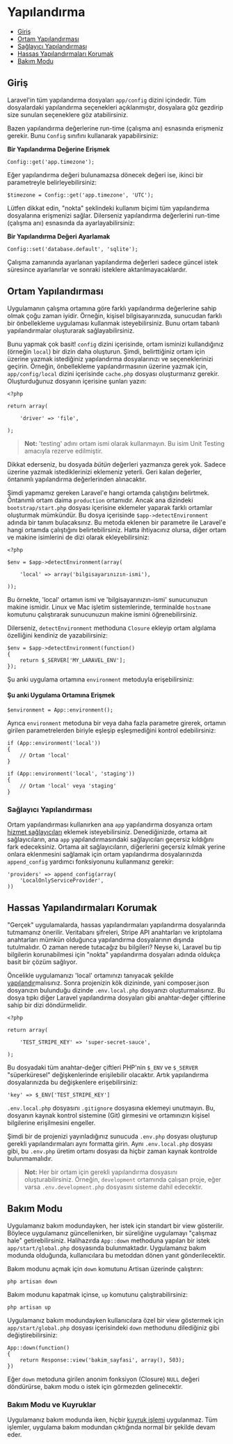 # Yapılandırma

- [Giriş](#introduction)
- [Ortam Yapılandırması](#environment-configuration)
- [Sağlayıcı Yapılandırması](#provider-configuration)
- [Hassas Yapılandırmaları Korumak](#protecting-sensitive-configuration)
- [Bakım Modu](#maintenance-mode)

<a name="introduction"></a>
## Giriş

Laravel'in tüm yapılandırma dosyaları `app/config` dizini içindedir. Tüm dosyalardaki yapılandırma seçenekleri açıklanmıştır, dosyalara göz gezdirip size sunulan seçeneklere göz atabilirsiniz.

Bazen yapılandırma değerlerine run-time (çalışma anı) esnasında erişmeniz gerekir. Bunu `Config` sınıfını kullanarak yapabilirsiniz:

**Bir Yapılandırma Değerine Erişmek**

	Config::get('app.timezone');

Eğer yapılandırma değeri bulunamazsa dönecek değeri ise, ikinci bir parametreyle belirleyebilirsiniz:

	$timezone = Config::get('app.timezone', 'UTC');

Lütfen dikkat edin, "nokta" şeklindeki kullanım biçimi tüm yapılandırma dosyalarına erişmenizi sağlar. Dilerseniz yapılandırma değerlerini run-time (çalışma anı) esnasında da ayarlayabilirsiniz:

**Bir Yapılandırma Değeri Ayarlamak**

	Config::set('database.default', 'sqlite');

Çalışma zamanında ayarlanan yapılandırma değerleri sadece güncel istek süresince ayarlanırlar ve sonraki isteklere aktarılmayacaklardır.

<a name="environment-configuration"></a>
## Ortam Yapılandırması

Uygulamanın çalışma ortamına göre farklı yapılandırma değerlerine sahip olmak çoğu zaman iyidir. Örneğin, kişisel bilgisayarınızda, sunucudan farklı bir önbellekleme uygulaması kullanmak isteyebilirsiniz. Bunu ortam tabanlı yapılandırmalar oluşturarak sağlayabilirsiniz.

Bunu yapmak çok basit! `config` dizini içerisinde, ortam isminizi kullandığınız (örneğin `local`) bir dizin daha oluşturun. Şimdi, belirttiğiniz ortam için üzerine yazmak istediğiniz yapılandırma dosyalarınızı ve seçeneklerinizi geçirin. Örneğin, önbellekleme yapılandırmasının üzerine yazmak için, `app/config/local` dizini içerisinde `cache.php` dosyası oluşturmanız gerekir. Oluşturduğunuz dosyanın içerisine şunları yazın:

	<?php

	return array(

		'driver' => 'file',

	);

> **Not:** 'testing' adını ortam ismi olarak kullanmayın. Bu isim Unit Testing amacıyla rezerve edilmiştir.

Dikkat ederseniz, bu dosyada _bütün_ değerleri yazmanıza gerek yok. Sadece üzerine yazmak istediklerinizi eklemeniz yeterli. Geri kalan değerler, öntanımlı yapılandırma değerlerinden alınacaktır.

Şimdi yapmamız gereken Laravel'e hangi ortamda çalıştığını belirtmek. Öntanımlı ortam daima `production` ortamıdır. Ancak ana dizindeki `bootstrap/start.php` dosyası içerisine eklemeler yaparak farklı ortamlar oluşturmak mümkündür. Bu dosya içerisinde `$app->detectEnvironment` adında bir tanım bulacaksınız. Bu metoda eklenen bir parametre ile Laravel'e hangi ortamda çalıştığını belirtebilirsiniz. Hatta ihtiyacınız olursa, diğer ortam ve makine isimlerini de dizi olarak ekleyebilirsiniz:

    <?php

    $env = $app->detectEnvironment(array(

        'local' => array('bilgisayarınızın-ismi'),

    ));

Bu örnekte, 'local' ortamın ismi ve 'bilgisayarınızın-ismi' sunucunuzun makine ismidir. Linux ve Mac işletim sistemlerinde, terminalde `hostname` komutunu çalıştırarak sunucunuzun makine ismini öğrenebilirsiniz.

Dilerseniz, `detectEnvironment` methoduna `Closure` ekleyip ortam algılama özelliğini kendiniz de yazabilirsiniz:

	$env = $app->detectEnvironment(function()
	{
		return $_SERVER['MY_LARAVEL_ENV'];
	});

Şu anki uygulama ortamına `environment` metoduyla erişebilirsiniz:

#### Şu anki Uygulama Ortamına Erişmek

	$environment = App::environment();

Ayrıca `environment` metoduna bir veya daha fazla parametre girerek, ortamın girilen parametrelerden biriyle eşleşip eşleşmediğini kontrol edebilirsiniz:

	if (App::environment('local'))
	{
		// Ortam 'local'
	}

	if (App::environment('local', 'staging'))
	{
		// Ortam 'local' veya 'staging'
	}

<a name="provider-configuration"></a>
### Sağlayıcı Yapılandırması

Ortam yapılandırması kullanırken ana `app` yapılandırma dosyanıza ortam [hizmet sağlayıcıları](/docs/ioc#service-providers) eklemek isteyebilirsiniz. Denediğinizde, ortama ait sağlayıcıların, ana `app` yapılandırmasındaki sağlayıcıları geçersiz kıldığını fark edeceksiniz. Ortama ait sağlayıcıların, diğerlerini geçersiz kılmak yerine onlara eklenmesini sağlamak için ortam yapılandırma dosyalarınızda `append_config` yardımcı fonksiyonunu kullanmanız gerekir:

	'providers' => append_config(array(
		'LocalOnlyServiceProvider',
	))

<a name="protecting-sensitive-configuration"></a>
## Hassas Yapılandırmaları Korumak

"Gerçek" uygulamalarda, hassas yapılandırmaları yapılandırma dosyalarında tutmamanız önerilir. Veritabanı şifreleri, Stripe API anahtarları ve kriptolama anahtarları mümkün olduğunca yapılandırma dosyalarının dışında tutulmalıdır. O zaman nerede tutacağız bu bilgileri? Neyse ki, Laravel bu tip bilgilerin korunabilmesi için "nokta" yapılandırma dosyaları adında oldukça basit bir çözüm sağlıyor.

Öncelikle uygulamanızı 'local' ortamınızı tanıyacak şekilde [yapılandır](/docs/configuration#environment-configuration)malısınız. Sonra projenizin kök dizininde, yani composer.json dosyanızın bulunduğu dizinde `.env.local.php` dosyanızı oluşturmalısınız. Bu dosya tıpkı diğer Laravel yapılandırma dosyaları gibi anahtar-değer çiftlerine sahip bir dizi döndürmelidir.

	<?php

	return array(

		'TEST_STRIPE_KEY' => 'super-secret-sauce',

	);

Bu dosyadaki tüm anahtar-değer çiftleri PHP'nin `$_ENV` ve `$_SERVER` "süperküresel" değişkenlerinde erişilebilir olacaktır. Artık yapılandırma dosyalarınızda bu değişkenlere erişebilirsiniz:

	'key' => $_ENV['TEST_STRIPE_KEY']

`.env.local.php` dosyasını `.gitignore` dosyasına eklemeyi unutmayın. Bu, dosyanın kaynak kontrol sistemine (Git) girmesini ve ortamınızın kişisel bilgilerine erişilmesini engeller.

Şimdi bir de projenizi yayınladığınız sunucuda `.env.php` dosyası oluşturup gerekli yapılandırmaları aynı formatta girin. Aynı `.env.local.php` dosyası gibi, bu `.env.php` üretim ortamı dosyası da hiçbir zaman kaynak kontrolde bulunmamalıdır.

> **Not:** Her bir ortam için gerekli yapılandırma dosyasını oluşturabilirsiniz. Örneğin, `development` ortamında çalışan proje, eğer varsa `.env.development.php` dosyasını sisteme dahil edecektir.

<a name="maintenance-mode"></a>
## Bakım Modu

Uygulamanız bakım modundayken, her istek için standart bir view gösterilir. Böylece uygulamanız güncellenirken, bir süreliğine uygulamayı "çalışmaz hale" getirebilirsiniz. Halihazırda `App::down` methoduna yapılan bir istek `app/start/global.php` dosyasında bulunmaktadır. Uygulamanız bakım modunda olduğunda, kullanıcılara bu metoddan dönen yanıt gönderilecektir.

Bakım modunu açmak için `down` komutunu Artisan üzerinde çalıştırın:

	php artisan down

Bakım modunu kapatmak içinse, `up` komutunu çalıştırabilirsiniz:

	php artisan up

Uygulamanız bakım modundayken kullanıcılara özel bir view göstermek için `app/start/global.php` dosyası içerisindeki `down` methodunu dilediğiniz gibi değiştirebilirsiniz:

	App::down(function()
	{
		return Response::view('bakim_sayfasi', array(), 503);
	})

Eğer `down` metoduna girilen anonim fonksiyon (Closure) `NULL` değeri döndürürse, bakım modu o istek için görmezden gelinecektir.

### Bakım Modu ve Kuyruklar

Uygulamanız bakım modunda iken, hiçbir [kuyruk işlemi](/docs/queues) uygulanmaz. Tüm işlemler, uygulama bakım modundan çıktığında normal bir şekilde devam eder.
